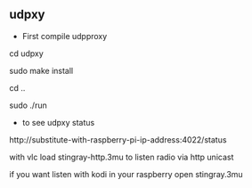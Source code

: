 ## udpxy ##

* First compile udpproxy

cd udpxy

sudo make install

cd ..

sudo ./run

* to see udpxy status

http://substitute-with-raspberry-pi-ip-address:4022/status

with vlc load stingray-http.3mu to listen radio via http unicast 

if you want listen with kodi in your raspberry open stingray.3mu
